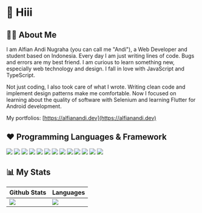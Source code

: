 # 👋 Hiii

## 👨‍💻 About Me
I am Alfian Andi Nugraha (you can call me "Andi"), a Web Developer and student based on Indonesia. Every day I am just writing lines of code. Bugs and errors are my best friend. I am curious to learn something new, especially web technology and design. I fall in love with JavaScript and TypeScript.

Not just coding, I also took care of what I wrote. Writing clean code and implement design patterns make me comfortable. Now I focused on learning about the quality of software with Selenium and learning Flutter for Android development.

My portfolios: [https://alfianandi.dev](https://alfianandi.dev)

## ❤️ Programming Languages & Framework
![](https://img.shields.io/badge/html5-%23E34F26.svg?style=for-the-badge&logo=html5&logoColor=white) ![](https://img.shields.io/badge/css3-%231572B6.svg?style=for-the-badge&logo=css3&logoColor=white) ![](https://img.shields.io/badge/javascript-%23323330.svg?style=for-the-badge&logo=javascript&logoColor=%23F7DF1E) ![](https://img.shields.io/badge/typescript-%23007ACC.svg?style=for-the-badge&logo=typescript&logoColor=white) ![](https://img.shields.io/badge/dart-%23007BB4.svg?style=for-the-badge&logo=dart&logoColor=white) ![](https://img.shields.io/badge/node.js-%2343853D.svg?style=for-the-badge&logo=node.js&logoColor=white) ![](https://img.shields.io/badge/php-%23777BB4.svg?style=for-the-badge&logo=php&logoColor=white) ![](https://img.shields.io/badge/SASS-hotpink.svg?style=for-the-badge&logo=SASS&logoColor=white) ![](https://img.shields.io/badge/tailwindcss-%2300A9BE.svg?style=for-the-badge&logo=tailwindcss&logoColor=white) ![](https://img.shields.io/badge/react-%2320232a.svg?style=for-the-badge&logo=react&logoColor=%2361DAFB) ![](https://img.shields.io/badge/flutter-%2300A7F5.svg?style=for-the-badge&logo=flutter&logoColor=white) ![](https://img.shields.io/badge/express.js-%23404d59.svg?style=for-the-badge&logo=express&logoColor=%2361DAFB) ![](https://img.shields.io/badge/laravel-%23FF2D20.svg?style=for-the-badge&logo=laravel&logoColor=white)

## 📊 My Stats
|Github Stats|Languages|
|---|---|
|[![](https://github-readme-stats.vercel.app/api?username=alfianandinugraha)](https://github.com/alfianandinugraha/github-readme-stats)|[![](https://github-readme-stats.vercel.app/api/top-langs/?username=alfianandinugraha&layout=compact)](https://github.com/alfianandinugraha/github-readme-stats)|
